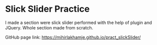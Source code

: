 # Slick Slider Practice

I made a section were slick slider performed with the help of plugin and JQuery. 
Whole section made from scratch.

GitHub page link:
https://mihirlakhamje.github.io/pract_slickSlider/
